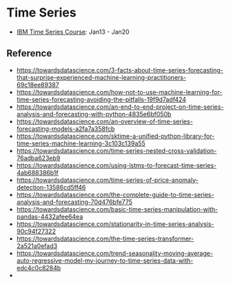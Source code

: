 # Time Series
* [IBM Time Series Course](https://www.coursera.org/learn/time-series-survival-analysis/home/welcome): Jan13 - Jan20


## Reference
* https://towardsdatascience.com/3-facts-about-time-series-forecasting-that-surprise-experienced-machine-learning-practitioners-69c18ee89387
* https://towardsdatascience.com/how-not-to-use-machine-learning-for-time-series-forecasting-avoiding-the-pitfalls-19f9d7adf424
* https://towardsdatascience.com/an-end-to-end-project-on-time-series-analysis-and-forecasting-with-python-4835e6bf050b
* https://towardsdatascience.com/an-overview-of-time-series-forecasting-models-a2fa7a358fcb
* https://towardsdatascience.com/sktime-a-unified-python-library-for-time-series-machine-learning-3c103c139a55
* https://towardsdatascience.com/time-series-nested-cross-validation-76adba623eb9
* https://towardsdatascience.com/using-lstms-to-forecast-time-series-4ab688386b1f
* https://towardsdatascience.com/time-series-of-price-anomaly-detection-13586cd5ff46
* https://towardsdatascience.com/the-complete-guide-to-time-series-analysis-and-forecasting-70d476bfe775
* https://towardsdatascience.com/basic-time-series-manipulation-with-pandas-4432afee64ea
* https://towardsdatascience.com/stationarity-in-time-series-analysis-90c94f27322
* https://towardsdatascience.com/the-time-series-transformer-2a521a0efad3
* https://towardsdatascience.com/trend-seasonality-moving-average-auto-regressive-model-my-journey-to-time-series-data-with-edc4c0c8284b
* 
